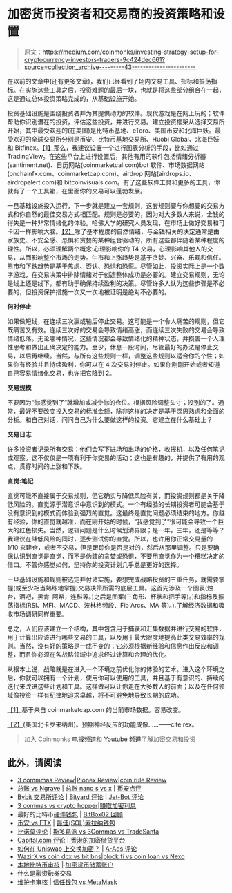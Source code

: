 # 加密货币投资者和交易商的投资策略和设置

> 原文：<https://medium.com/coinmonks/investing-strategy-setup-for-cryptocurrency-investors-traders-9c424dec661?source=collection_archive---------43----------------------->

在以前的文章中(还有更多文章)，我们已经看到了场内交易工具、指标和振荡指标。在实施这些工具之后，投资难题的最后一块，也就是将这些部分组合在一起，这是通过总体投资策略完成的，从基础设施开始。

投资基础设施是围绕投资者并为其提供动力的软件。现代游戏是在网上玩的；软件帮助你识别潜在的投资，评估这些投资，并进行交易。建立投资框架从选择交易所开始，其中最受欢迎的(在美国)是比特币基地、eToro、美国币安和北海巨妖。最受欢迎的全球交易所分别是币安、比特币基地交易所、Huobi Global、北海巨妖和 Bitfinex。[【1】](#_ftn1)那么，我建议设置一个进行图表分析的手段，比如通过 TradingView。在这些平台上进行设置后，其他有用的软件包括情绪分析器(santiment.net)、日历网站(coinmarketcal.com)bot 软件、市场数据网站(onchainfx.com、coinmarketcap.com)、airdrop 网站(airdrops.io、airdropalert.com)和 bitcoinvisuals.com。有了这些软件工具和更多的工具，你就有了一个工具箱，在里面你的交易可以蓬勃发展。

一旦基础设施投入运行，下一步就是建立一套规则，这套规则要与你想要的交易方式和你自然的最佳交易方式相匹配。规则是必要的，因为对大多数人来说，金钱的得失是一种非常情绪化的体验。哈佛大学的研究人员发现，在市场上做好交易和可卡因一样影响大脑。[【2】](#_ftn2)除了基本程度的自然情绪，与金钱相关的决定通常是由家族史、不安全感、恐惧和贪婪的某种组合驱动的，所有这些都伴随着某种程度的理性。所以，必须理解两个概念:心理影响你的 T4 交易，心理影响其他人的交易，从而影响整个市场的走势。牛市和上涨趋势是基于贪婪、兴奋、乐观和信任。熊市和下跌趋势是基于焦虑、否认、恐惧和恐慌。尽管如此，投资实际上是一个数字游戏，在交易决策中排除情绪对于创造整体成功是必要的。建立交易规则，无论是线上还是线下，都有助于确保持续盈利的决策。尽管许多人认为这些步骤是不必要的，但投资保护措施一次又一次地被证明是绝对不必要的。

**何时停止**

如果做短线，在连续三次赢或输后停止交易。这可能是一个令人痛苦的规则，但它既痛苦又有效。连续三次好的交易会导致情绪高涨，而连续三次失败的交易会导致情绪低落。无论哪种情况，这些情况都会导致情绪化的精神状态，并损害一个人理性思考和做出正确决定的能力。至少，休息一段时间，尽管最好的办法是停止交易，以后再继续。当然，与所有这些规则一样，调整这些规则以适合你的个性；如果你有经验并且持续盈利，你可以在 4 次交易时停止。如果你刚刚开始或者知道自己容易情绪化交易，也许把它降到 2。

**交易规模**

不要因为“你感觉到了”就增加或减少你的仓位。根据风险调整头寸；没别的了。通常，最好不要改变投入交易的标准金额，除非这样的决定是基于深思熟虑和全面的分析。和自己对话，问问自己为什么要做这样的投资。它建立在什么基础上？

**交易日志**

许多投资者记录所有交易；他们会写下进场和出场的价格，收报机，以及任何笔记或观察。这不仅仅是一项有利于你交易的活动；这也是有趣的，并提供了有用的观点，贯穿时间的上涨和下跌。

**直觉:笔记**

直觉可能不直接属于交易规则，但它确实与降低风险有关，而投资规则都是关于降低风险的。直觉源于潜意识中意识到的模式。一个有经验的长期投资者可能会基于没有意识到的模式而体验到强烈的直觉。这最终是直觉问题必须结束的地方。你越有经验，你的直觉就越准，而在刚开始的时候，“我感觉到了”很可能会导致一个巨大的红色损失。当然，逻辑问题是什么时候划清界限；是一年，三年，还是等等？我建议在降低风险的同时，逐步测试你的直觉。所以，也许用你正常交易量的 1/10 来建仓，或者不交易，但是跟踪你是否是对的，然后从那里调整。只是要确保认识到直觉是直觉，而不是伪装的贪婪或恐惧，不要用直觉作为一个糟糕决定的借口。不管你感觉如何，坚持你的投资计划几乎总是更好的选择。

一旦基础设施和规则被选定并付诸实施，要想完成战略投资的三重任务，就需要掌握(或至少相当熟练地掌握)交易决策所需的底层工具。这首先涉及一个图表(烛台，酒吧，黑肯-阿希，连科等。)之后是图案(三角形、杯状和把手等)。)和指标及振荡指标(RSI、MFI、MACD、波林格频段、Fib Arcs、MA 等)。).了解经济数据和吸收市场调研同样重要。

总之，人们应该建立一个结构，其中包含用于捕获和汇集数据并进行交易的软件，用于计算出应该进行哪些交易的工具，以及用于最大限度地提高此类交易效率的规则。当然，没有好的策略是一成不变的；它必须根据新经验和信息作出反应和调整，而且你必须在各战略领域中追求经过计算和合理的优化。

从根本上说，战略就是在进入一个环境之前优化你的体验的艺术。进入这个环境之后，你就可以拥有一个计划，使用你可以使用的工具，并且基于有意识的、持续的迭代来改进这些计划和工具。这样做可以让你走在大多数人的前面；以及在任何领域像投资一样有纪律地追求卓越，将不可避免地导致长期的成功。

[【1】](#_ftnref1)基于来自 coinmarketcap.com 的当前市场数据。容易改变。

[【2】](#_ftnref2)(美国北卡罗来纳州)。预期神经反应的功能成像……——cite rex。

> 加入 Coinmonks [电报频道](https://t.me/coincodecap)和 [Youtube 频道](https://www.youtube.com/c/coinmonks/videos)了解加密交易和投资

## 此外，请阅读

*   [3 commmas Review](/coinmonks/3commas-review-an-excellent-crypto-trading-bot-2020-1313a58bec92)|[Pionex Review](https://coincodecap.com/pionex-review-exchange-with-crypto-trading-bot)|[coin rule Review](/coinmonks/coinrule-review-2021-a-beginner-friendly-crypto-trading-bot-daf0504848ba)
*   [总账 vs Ngrave](/coinmonks/ledger-vs-ngrave-zero-7e40f0c1d694) | [总账 nano s vs x](/coinmonks/ledger-nano-s-vs-x-battery-hardware-price-storage-59a6663fe3b0) | [币安点评](/coinmonks/binance-review-ee10d3bf3b6e)
*   [Bybit 交易所评论](/coinmonks/bybit-exchange-review-dbd570019b71) | [Bityard 评论](https://coincodecap.com/bityard-reivew) | [Jet-Bot 评论](https://coincodecap.com/jet-bot-review)
*   [3 commas vs crypto hopper](/coinmonks/3commas-vs-pionex-vs-cryptohopper-best-crypto-bot-6a98d2baa203)|[赚取加密利息](/coinmonks/earn-crypto-interest-b10b810fdda3)
*   最好的比特币[硬件钱包](/coinmonks/hardware-wallets-dfa1211730c6) | [BitBox02 回顾](/coinmonks/bitbox02-review-your-swiss-bitcoin-hardware-wallet-c36c88fff29)
*   [币安 vs FTX](https://coincodecap.com/binance-vs-ftx) | [最佳(SOL)索拉纳钱包](https://coincodecap.com/solana-wallets)
*   [比诺莫评论](https://coincodecap.com/binomo-review) | [斯多葛派 vs 3Commas vs TradeSanta](https://coincodecap.com/stoic-vs-3commas-vs-tradesanta)
*   [Capital.com 评论](https://coincodecap.com/capital-com-review) | [香港的加密借贷平台](https://coincodecap.com/crypto-lending-hong-kong)
*   [如何在 Uniswap 上交换加密？](https://coincodecap.com/swap-crypto-on-uniswap) | [A-Ads 评论](https://coincodecap.com/a-ads-review)
*   [WazirX vs coin dcx vs bit bns](/coinmonks/wazirx-vs-coindcx-vs-bitbns-149f4f19a2f1)|[block fi vs coin loan vs Nexo](/coinmonks/blockfi-vs-coinloan-vs-nexo-cb624635230d)
*   [本地比特币审核](/coinmonks/localbitcoins-review-6cc001c6ed56) | [加密货币储蓄账户](https://coincodecap.com/cryptocurrency-savings-accounts)
*   什么是融资融券交易
*   [维护卡审核](https://coincodecap.com/uphold-card-review) | [信任钱包 vs MetaMask](https://coincodecap.com/trust-wallet-vs-metamask)